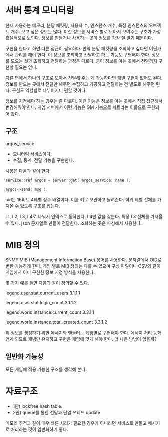 # 서버 통계 모니터링 

현재 사용하는 메모리, 분당 패킷량, 사용자 수, 인스턴스 개수, 특정 인스턴스의 오브젝트 개수. 보고 싶은 정보는 많다. 이런 정보를 서비스 별로 모아서 보여주는 구조가 가장 효율적으로 보인다. 정보를 만들거나 사용하는 곳이 정보를 가장 잘 알기 때문이다. 

구현을 한다고 하면 다른 접근이 필요하다. 만약 분당 패킷량을 조회하고 싶다면 어딘가에서 관리를 해야 한다. 이 정보를 조회하고 전달하고 하는 기능도 구현해야 한다. 정보를 모으는 것과 조회하고 전달하는 과정은 다르다.  굳이 정보를 아는 곳에서 전달까지 구현할 필요는 없다. 

다른 면에서 하나의 구조로 모아서 전달해 주는 게 가능하다면 개별 구현이 없어도 된다. 정보를 만드는 곳에서 전달만 해주면 수집하고 가공하고 전달하는 건 별도로 해주면 된다. 구현도 역할별로 나누어지니 편할 것이다. 

정보를 지정해야 하는 경우는 좀 다르다. 이런 기능은 정보를 아는 곳에서 직접 접근해서 변경해줘야 한다. 게임 서버에서 이런 기능은 GM 기능으로 치트라는 이름으로 구현되어 왔다. 



## 구조 

argos_service 

- 모니터링 서비스이다. 
- 수집, 통계, 전달 기능을 구현한다. 



사용은 다음과 같이 한다.  

```c++
service::ref argos = server::get( argos_service::name ); 

argos->send( msg ); 
```



oid는 16비트 4레벨 정수 배열이다.  이를 키로 보관하고 돌려준다.  하위 레벨 전체를 가져올 수 있도록 구조를 잡는다. 

L1, L2, L3, L4로 나눠서 인덱스로 동작한다. L4만 값을 갖는다. 특정 L3 전체를 가져올 수 있다. json 문자열로 만들어 전달한다. 조회하는 곳은 파싱해서 사용한다.  



# MIB 정의 

SNMP MIB (Management Information Base) 용어를 사용한다.  문자열에서 OID로 변환 가능하게 한다. 게임 별로 MIB 정의는 다를 수 있으며 구성 파일이나 CSV와 같이 게임에서 이미 구현한 정보 지정 방식을 사용한다. 

몇 가지 예를 들면 다음과 같이 정의할 수 있다. 

legend.user.stat.current_users                                           3.1.1.1

legend.user.stat.login_count                                               3.1.1.2

legend.world.instance.current_count                                3.3.1.1

legend.world.instance.total_created_count                      3.3.1.2



위 정보를 생성하기 위한 메세지와 핸들러는 게임별로 구현해야 한다. 메세지 처리 등과 연계 되므로 개념만 유지하고 구현은 게임에 맞게 해야 한다. 더 나은 방법이 없을까? 



## 일반화 가능성 

모든 게임에 적용 가능한 구조를 생각해 본다. 







# 자료구조 

- 1안) lockfree hash table. 
- 2안) queue를 통한 전달과 단일 쓰레드 update

메모리 추적과 같이 매우 빠른 처리가 필요한 경우가 아니라면 서비스로 만들고 메시지로 처리하는 것이 일반화하기 좋다. 



